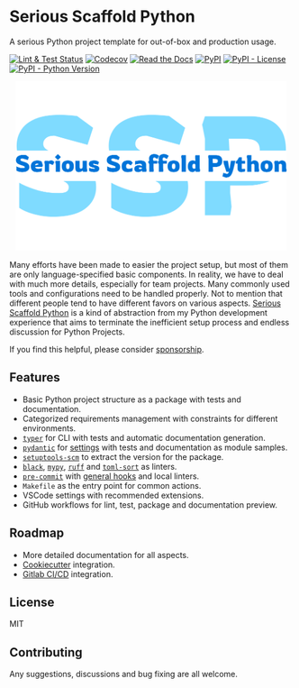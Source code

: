 # Serious Scaffold Python

A serious Python project template for out-of-box and production usage.

[![Lint & Test Status](https://github.com/huxuan/serious-scaffold-python/actions/workflows/lint-test.yml/badge.svg?branch=main)](https://github.com/huxuan/serious-scaffold-python/actions/workflows/lint-test.yml)
[![Codecov](https://img.shields.io/codecov/c/github/huxuan/serious-scaffold-python)](https://app.codecov.io/gh/huxuan/serious-scaffold-python)
[![Read the Docs](https://img.shields.io/readthedocs/serious-scaffold-python)](https://serious-scaffold-python.readthedocs.io/)
[![PyPI](https://img.shields.io/pypi/v/serious-scaffold)](https://pypi.org/project/serious-scaffold/)
[![PyPI - License](https://img.shields.io/pypi/l/serious-scaffold)](https://github.com/huxuan/serious-scaffold-python/blob/main/LICENSE)
[![PyPI - Python Version](https://img.shields.io/pypi/pyversions/serious-scaffold)](https://pypi.org/project/serious-scaffold/)

<div align="center">
  <a href="https://github.com/huxuan/serious-scaffold-python">
    <img src="docs/_static/images/logo.png" height=300 alt="Serious Scaffold Python">
  </a>
</div>

Many efforts have been made to easier the project setup, but most of them are only language-specified basic components. In reality, we have to deal with much more details, especially for team projects. Many commonly used tools and configurations need to be handled properly. Not to mention that different people tend to have different favors on various aspects. [Serious Scaffold Python](https://github.com/huxuan/serious-scaffold-python) is a kind of abstraction from my Python development experience that aims to terminate the inefficient setup process and endless discussion for Python Projects.

If you find this helpful, please consider [sponsorship](https://github.com/huxuan/serious-scaffold-python).

## Features

- Basic Python project structure as a package with tests and documentation.
- Categorized requirements management with constraints for different environments.
- [`typer`](https://github.com/tiangolo/typer) for CLI with tests and automatic documentation generation.
- [`pydantic`](https://github.com/pydantic/pydantic) for [settings](https://pydantic-docs.helpmanual.io/usage/settings/) with tests and documentation as module samples.
- [`setuptools-scm`](https://github.com/pypa/setuptools_scm/) to extract the version for the package.
- [`black`](https://github.com/psf/black), [`mypy`](https://github.com/python/mypy), [`ruff`](https://github.com/charliermarsh/ruff) and [`toml-sort`](https://github.com/pappasam/toml-sort) as linters.
- [`pre-commit`](https://github.com/pre-commit/pre-commit) with [general hooks](https://github.com/pre-commit/pre-commit-hooks) and local linters.
- `Makefile` as the entry point for common actions.
- VSCode settings with recommended extensions.
- GitHub workflows for lint, test, package and documentation preview.

## Roadmap

- More detailed documentation for all aspects.
- [Cookiecutter](https://github.com/cookiecutter/cookiecutter) integration.
- [Gitlab CI/CD](https://docs.gitlab.com/ee/ci/) integration.

## License

MIT

## Contributing

Any suggestions, discussions and bug fixing are all welcome.
